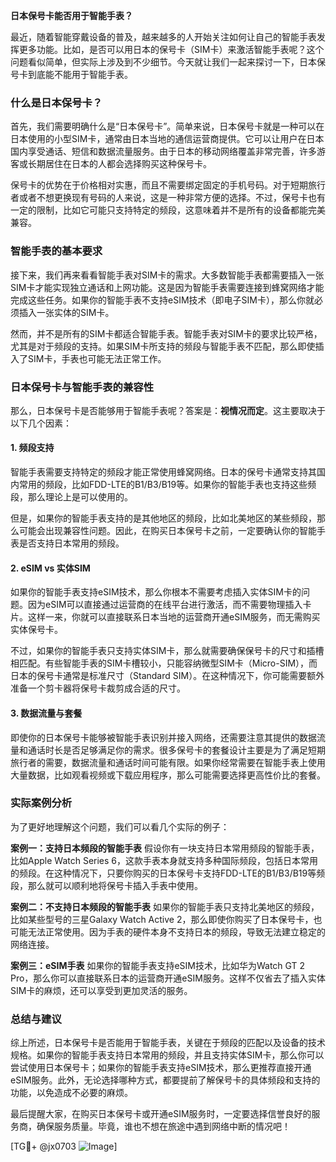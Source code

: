 **日本保号卡能否用于智能手表？**

最近，随着智能穿戴设备的普及，越来越多的人开始关注如何让自己的智能手表发挥更多功能。比如，是否可以用日本的保号卡（SIM卡）来激活智能手表呢？这个问题看似简单，但实际上涉及到不少细节。今天就让我们一起来探讨一下，日本保号卡到底能不能用于智能手表。

### 什么是日本保号卡？

首先，我们需要明确什么是“日本保号卡”。简单来说，日本保号卡就是一种可以在日本使用的小型SIM卡，通常由日本当地的通信运营商提供。它可以让用户在日本国内享受通话、短信和数据流量服务。由于日本的移动网络覆盖非常完善，许多游客或长期居住在日本的人都会选择购买这种保号卡。

保号卡的优势在于价格相对实惠，而且不需要绑定固定的手机号码。对于短期旅行者或者不想更换现有号码的人来说，这是一种非常方便的选择。不过，保号卡也有一定的限制，比如它可能只支持特定的频段，这意味着并不是所有的设备都能完美兼容。

### 智能手表的基本要求

接下来，我们再来看看智能手表对SIM卡的需求。大多数智能手表都需要插入一张SIM卡才能实现独立通话和上网功能。这是因为智能手表需要连接到蜂窝网络才能完成这些任务。如果你的智能手表不支持eSIM技术（即电子SIM卡），那么你就必须插入一张实体的SIM卡。

然而，并不是所有的SIM卡都适合智能手表。智能手表对SIM卡的要求比较严格，尤其是对于频段的支持。如果SIM卡所支持的频段与智能手表不匹配，那么即使插入了SIM卡，手表也可能无法正常工作。

### 日本保号卡与智能手表的兼容性

那么，日本保号卡是否能够用于智能手表呢？答案是：**视情况而定**。这主要取决于以下几个因素：

#### 1. 频段支持
智能手表需要支持特定的频段才能正常使用蜂窝网络。日本的保号卡通常支持其国内常用的频段，比如FDD-LTE的B1/B3/B19等。如果你的智能手表也支持这些频段，那么理论上是可以使用的。

但是，如果你的智能手表支持的是其他地区的频段，比如北美地区的某些频段，那么可能会出现兼容性问题。因此，在购买日本保号卡之前，一定要确认你的智能手表是否支持日本常用的频段。

#### 2. eSIM vs 实体SIM
如果你的智能手表支持eSIM技术，那么你根本不需要考虑插入实体SIM卡的问题。因为eSIM可以直接通过运营商的在线平台进行激活，而不需要物理插入卡片。这样一来，你就可以直接联系日本当地的运营商开通eSIM服务，而无需购买实体保号卡。

不过，如果你的智能手表只支持实体SIM卡，那么就需要确保保号卡的尺寸和插槽相匹配。有些智能手表的SIM卡槽较小，只能容纳微型SIM卡（Micro-SIM），而日本的保号卡通常是标准尺寸（Standard SIM）。在这种情况下，你可能需要额外准备一个剪卡器将保号卡裁剪成合适的尺寸。

#### 3. 数据流量与套餐
即使你的日本保号卡能够被智能手表识别并接入网络，还需要注意其提供的数据流量和通话时长是否足够满足你的需求。很多保号卡的套餐设计主要是为了满足短期旅行者的需要，数据流量和通话时间可能有限。如果你经常需要在智能手表上使用大量数据，比如观看视频或下载应用程序，那么可能需要选择更高性价比的套餐。

### 实际案例分析

为了更好地理解这个问题，我们可以看几个实际的例子：

**案例一：支持日本频段的智能手表**
假设你有一块支持日本常用频段的智能手表，比如Apple Watch Series 6，这款手表本身就支持多种国际频段，包括日本常用的频段。在这种情况下，只要你购买的日本保号卡支持FDD-LTE的B1/B3/B19等频段，那么就可以顺利地将保号卡插入手表中使用。

**案例二：不支持日本频段的智能手表**
如果你的智能手表只支持北美地区的频段，比如某些型号的三星Galaxy Watch Active 2，那么即使你购买了日本保号卡，也可能无法正常使用。因为手表的硬件本身不支持日本的频段，导致无法建立稳定的网络连接。

**案例三：eSIM手表**
如果你的智能手表支持eSIM技术，比如华为Watch GT 2 Pro，那么你可以直接联系日本的运营商开通eSIM服务。这样不仅省去了插入实体SIM卡的麻烦，还可以享受到更加灵活的服务。

### 总结与建议

综上所述，日本保号卡是否能用于智能手表，关键在于频段的匹配以及设备的技术规格。如果你的智能手表支持日本常用的频段，并且支持实体SIM卡，那么你可以尝试使用日本保号卡；如果你的智能手表支持eSIM技术，那么更推荐直接开通eSIM服务。此外，无论选择哪种方式，都要提前了解保号卡的具体频段和支持的功能，以免造成不必要的麻烦。

最后提醒大家，在购买日本保号卡或开通eSIM服务时，一定要选择信誉良好的服务商，确保服务质量。毕竟，谁也不想在旅途中遇到网络中断的情况吧！

[TG💪+ @jx0703 ![Image](https://github.com/user-attachments/assets/dbca1d08-cadb-493c-b0ec-ad6f7a83f270)]